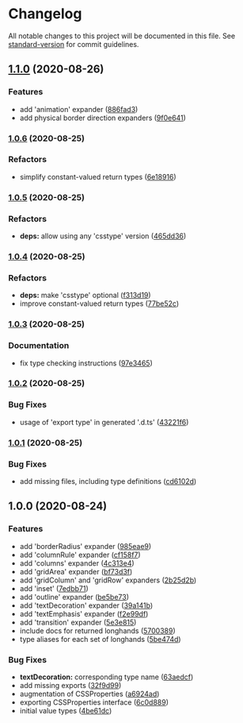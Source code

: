 # Changelog

All notable changes to this project will be documented in this file. See [standard-version](https://github.com/conventional-changelog/standard-version) for commit guidelines.

## [1.1.0](https://github.com/kripod/css-shorthand-expanders/compare/v1.0.6...v1.1.0) (2020-08-26)

### Features

- add 'animation' expander ([886fad3](https://github.com/kripod/css-shorthand-expanders/commit/886fad391a48adce357394e3c1ba333de15da42f))
- add physical border direction expanders ([9f0e641](https://github.com/kripod/css-shorthand-expanders/commit/9f0e64196c586f7b8a762443ac3525855d582196))

### [1.0.6](https://github.com/kripod/css-shorthand-expanders/compare/v1.0.4...v1.0.6) (2020-08-25)

### Refactors

- simplify constant-valued return types ([6e18916](https://github.com/kripod/css-shorthand-expanders/commit/6e18916a57390b63131c0b6401c2041906115e37))

### [1.0.5](https://github.com/kripod/css-shorthand-expanders/compare/v1.0.4...v1.0.5) (2020-08-25)

### Refactors

- **deps:** allow using any 'csstype' version ([465dd36](https://github.com/kripod/css-shorthand-expanders/commit/465dd36d2b6c213613625deae9a05d07d100a474))

### [1.0.4](https://github.com/kripod/css-shorthand-expanders/compare/v1.0.3...v1.0.4) (2020-08-25)

### Refactors

- **deps:** make 'csstype' optional ([f313d19](https://github.com/kripod/css-shorthand-expanders/commit/f313d191ccddc64b05ac79f090003e9b6e904ddb))
- improve constant-valued return types ([77be52c](https://github.com/kripod/css-shorthand-expanders/commit/77be52c15afefd99689fdc1b218f8b25b13fdc56))

### [1.0.3](https://github.com/kripod/css-shorthand-expanders/compare/v1.0.2...v1.0.3) (2020-08-25)

### Documentation

- fix type checking instructions ([97e3465](https://github.com/kripod/css-shorthand-expanders/commit/97e3465cc4e5e44247bb7d79264cb41658b5adc3))

### [1.0.2](https://github.com/kripod/css-shorthand-expanders/compare/v1.0.1...v1.0.2) (2020-08-25)

### Bug Fixes

- usage of 'export type' in generated '.d.ts' ([43221f6](https://github.com/kripod/css-shorthand-expanders/commit/43221f622e5a3863d7f9a8289c06d03330810a3a))

### [1.0.1](https://github.com/kripod/css-shorthand-expanders/compare/v1.0.0...v1.0.1) (2020-08-25)

### Bug Fixes

- add missing files, including type definitions ([cd6102d](https://github.com/kripod/css-shorthand-expanders/commit/cd6102df424eee8a2955706a6dd9929a36498fe1))

## 1.0.0 (2020-08-24)

### Features

- add 'borderRadius' expander ([985eae9](https://github.com/kripod/css-shorthand-expanders/commit/985eae907043a0aec84de3c7d837f6d54802fd08))
- add 'columnRule' expander ([cf158f7](https://github.com/kripod/css-shorthand-expanders/commit/cf158f708a3f0b5ccff07df03f2bb54cf1f8c0ec))
- add 'columns' expander ([4c313e4](https://github.com/kripod/css-shorthand-expanders/commit/4c313e412d7fe3372d6cf13b16fd67884684ff37))
- add 'gridArea' expander ([bf73d3f](https://github.com/kripod/css-shorthand-expanders/commit/bf73d3fb7f6654fb6734c8ca793a9db77b189049))
- add 'gridColumn' and 'gridRow' expanders ([2b25d2b](https://github.com/kripod/css-shorthand-expanders/commit/2b25d2b5442acd61928417098266222f8ca63f89))
- add 'inset' ([7edbb71](https://github.com/kripod/css-shorthand-expanders/commit/7edbb7132534cdb98e8a42063ae75a76d13f2344))
- add 'outline' expander ([be5be73](https://github.com/kripod/css-shorthand-expanders/commit/be5be73f65f58da4355b6167e26d349ad279aa1a))
- add 'textDecoration' expander ([39a141b](https://github.com/kripod/css-shorthand-expanders/commit/39a141b5eaf5991761c9e23fc65c27d31a19714c))
- add 'textEmphasis' expander ([f2e99df](https://github.com/kripod/css-shorthand-expanders/commit/f2e99dfbce2cdf8bc5d23e1438c8f50b963510e1))
- add 'transition' expander ([5e3e815](https://github.com/kripod/css-shorthand-expanders/commit/5e3e815f755a1ea5a88044ac6cb537ac074eb95e))
- include docs for returned longhands ([5700389](https://github.com/kripod/css-shorthand-expanders/commit/570038977c132fbfdf22be68ca3f272f543a2ee2))
- type aliases for each set of longhands ([5be474d](https://github.com/kripod/css-shorthand-expanders/commit/5be474da9271e2bf0e3a43a167813c1b44df2033))

### Bug Fixes

- **textDecoration:** corresponding type name ([63aedcf](https://github.com/kripod/css-shorthand-expanders/commit/63aedcf8f0bd92d4bec8d750d29df2fb5383b7eb))
- add missing exports ([32f9d99](https://github.com/kripod/css-shorthand-expanders/commit/32f9d99a185532953b204bb98e8245befe5d23bf))
- augmentation of CSSProperties ([a6924ad](https://github.com/kripod/css-shorthand-expanders/commit/a6924adf70c03303e223584eab2c5c2142b7615d))
- exporting CSSProperties interface ([6c0d889](https://github.com/kripod/css-shorthand-expanders/commit/6c0d88989fa9cc179d83c4853efabb62de210a42))
- initial value types ([4be61dc](https://github.com/kripod/css-shorthand-expanders/commit/4be61dce3f4c4782f66497b08646ff668e4ddae3))
